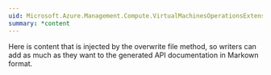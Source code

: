 ```yaml
---
uid: Microsoft.Azure.Management.Compute.VirtualMachinesOperationsExtensions.Capture(Microsoft.Azure.Management.Compute.IVirtualMachinesOperations,System.String,System.String,Microsoft.Azure.Management.Compute.Models.VirtualMachineCaptureParameters)
summary: *content
---
```


Here is content that is injected by the overwrite file method, so writers can add as much as they want to the generated API documentation in Markown format.

